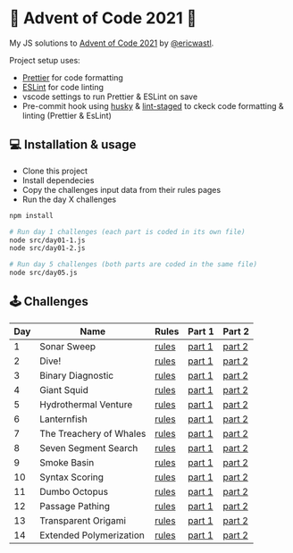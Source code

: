 # 🎅 Advent of Code 2021 🎄

My JS solutions to [Advent of Code 2021](https://adventofcode.com/2021/) by [@ericwastl](https://twitter.com/ericwastl).

Project setup uses:

- [Prettier](https://prettier.io/) for code formatting
- [ESLint](https://eslint.org/) for code linting
- vscode settings to run Prettier & ESLint on save
- Pre-commit hook using [husky](https://typicode.github.io/husky/) & [lint-staged](https://github.com/okonet/lint-staged) to ckeck code formatting & linting (Prettier & EsLint)

## 💻️ Installation & usage

- Clone this project
- Install dependecies
- Copy the challenges input data from their rules pages
- Run the day X challenges

```bash
npm install

# Run day 1 challenges (each part is coded in its own file)
node src/day01-1.js
node src/day01-2.js

# Run day 5 challenges (both parts are coded in the same file)
node src/day05.js
```

## 🕹️ Challenges

| Day | Name                    | Rules                                         | Part 1                     | Part 2                     |
| --- | ----------------------- | --------------------------------------------- | -------------------------- | -------------------------- |
| 1   | Sonar Sweep             | [rules](https://adventofcode.com/2021/day/1)  | [part 1](./src/day01-1.js) | [part 2](./src/day01-2.js) |
| 2   | Dive!                   | [rules](https://adventofcode.com/2021/day/2)  | [part 1](./src/day02-1.js) | [part 2](./src/day02-2.js) |
| 3   | Binary Diagnostic       | [rules](https://adventofcode.com/2021/day/3)  | [part 1](./src/day03-1.js) | [part 2](./src/day03-2.js) |
| 4   | Giant Squid             | [rules](https://adventofcode.com/2021/day/4)  | [part 1](./src/day04-1.js) | [part 2](./src/day04-2.js) |
| 5   | Hydrothermal Venture    | [rules](https://adventofcode.com/2021/day/5)  | [part 1](./src/day05.js)   | [part 2](./src/day05.js)   |
| 6   | Lanternfish             | [rules](https://adventofcode.com/2021/day/6)  | [part 1](./src/day06.js)   | [part 2](./src/day06.js)   |
| 7   | The Treachery of Whales | [rules](https://adventofcode.com/2021/day/7)  | [part 1](./src/day07-1.js) | [part 2](./src/day07-2.js) |
| 8   | Seven Segment Search    | [rules](https://adventofcode.com/2021/day/8)  | [part 1](./src/day08-1.js) | [part 2](./src/day08-2.js) |
| 9   | Smoke Basin             | [rules](https://adventofcode.com/2021/day/9)  | [part 1](./src/day09-1.js) | [part 2](./src/day09-2.js) |
| 10  | Syntax Scoring          | [rules](https://adventofcode.com/2021/day/10) | [part 1](./src/day10-1.js) | [part 2](./src/day10-2.js) |
| 11  | Dumbo Octopus           | [rules](https://adventofcode.com/2021/day/11) | [part 1](./src/day11-1.js) | [part 2](./src/day11-2.js) |
| 12  | Passage Pathing         | [rules](https://adventofcode.com/2021/day/12) | [part 1](./src/day12-1.js) | [part 2](./src/day12-2.js) |
| 13  | Transparent Origami     | [rules](https://adventofcode.com/2021/day/13) | [part 1](./src/day13-1.js) | [part 2](./src/day13-2.js) |
| 14  | Extended Polymerization | [rules](https://adventofcode.com/2021/day/14) | [part 1](./src/day14-1.js) | [part 2](./src/day14-2.js) |
